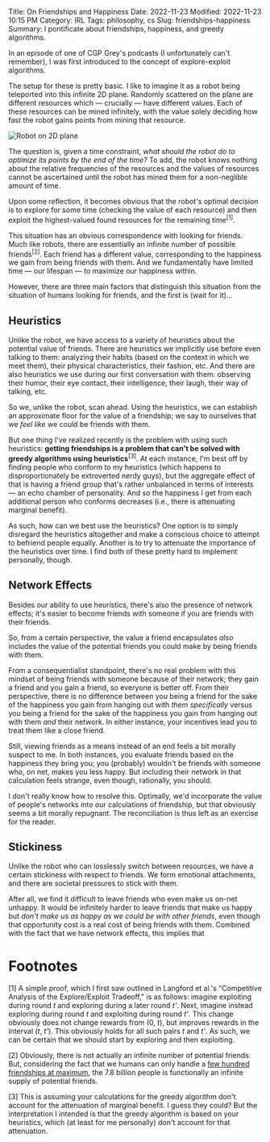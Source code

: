 Title: On Friendships and Happiness
Date: 2022-11-23
Modified: 2022-11-23 10:15 PM
Category: IRL
Tags: philosophy, cs
Slug: friendships-happiness
Summary: I pontificate about friendships, happiness, and greedy algorithms.

In an episode of one of CGP Grey's podcasts (I unfortunately can't remember), I was first introduced to the concept of explore-exploit algorithms.

The setup for these is pretty basic. I like to imagine it as a robot being teleported into this infinite 2D plane. Randomly scattered on the plane are different resources which — crucially — have different values. Each of these resources can be mined infinitely, with the value solely deciding how fast the robot gains points from mining that resource.

![Robot on 2D plane]({static}/images/friendships-happiness/robot.png)

The question is, given a time constraint, *what should the robot do to optimize its points by the end of the time?* To add, the robot knows nothing about the relative frequencies of the resources and the values of resources cannot be ascertained until the robot has mined them for a non-neglible amount of time.

Upon some reflection, it becomes obvious that the robot's optimal decision is to explore for some time (checking the value of each resource) and then exploit the highest-valued found resources for the remaining time<sup>[1]</sup>. 

This situation has an obvious correspondence with looking for friends. Much like robots, there are essentially an infinite number of possible friends<sup>[2]</sup>. Each friend has a different value, corresponding to the happiness we gain from being friends with them. And we fundamentally have limited time — our lifespan — to maximize our happiness within.

However, there are three main factors that distinguish this situation from the situation of humans looking for friends, and the first is (wait for it)...

## Heuristics

Unlike the robot, we have access to a variety of heuristics about the potential value of friends. There are heuristics we implicitly use before even talking to them: analyzing their habits (based on the context in which we meet them), their physical characteristics, their fashion, etc. And there are also heuristics we use during our first conversation with them: observing their humor, their eye contact, their intelligence, their laugh, their way of talking, etc.

So we, unlike the robot, scan ahead. Using the heuristics, we can establish an approximate floor for the value of a friendship; we say to ourselves that we *feel like* we could be friends with them.

But one thing I've realized recently is the problem with using such heuristics: **getting friendships is a problem that can't be solved with greedy algorithms using heuristics**<sup>[3]</sup>. At each instance, I'm best off by finding people who conform to my heuristics (which happens to disproportionately be extroverted nerdy guys), but the aggregate effect of that is having a friend group that's rather unbalanced in terms of interests — an echo chamber of personality. And so the happiness I get from each additional person who conforms decreases (i.e., there is attenuating marginal benefit).

As such, how can we best use the heuristics? One option is to simply disregard the heuristics altogether and make a conscious choice to attempt to befriend people equally. Another is to try to attenuate the importance of the heuristics over time. I find both of these pretty hard to implement personally, though.

## Network Effects

Besides our ability to use heuristics, there's also the presence of network effects; it's easier to become friends with someone if you are friends with their friends. 

So, from a certain perspective, the value a friend encapsulates *also* includes the value of the potential friends you could make by being friends with them.

From a consequentialist standpoint, there's no real problem with this mindset of being friends with someone because of their network; they gain a friend and you gain a friend, so everyone is better off. From their perspective, there is no difference between you being a friend for the sake of the happiness you gain from hanging out with *them specifically* versus you being a friend for the sake of the happiness you gain from hanging out with them *and* their network. In either instance, your incentives lead you to treat them like a close friend.

Still, viewing friends as a means instead of an end feels a bit morally suspect to me. In both instances, you evaluate friends based on the happiness they bring you; you (probably) wouldn't be friends with someone who, on net, makes you less happy. But including their network in that calculation feels strange, even though, rationally, you should.

I don't really know how to resolve this. Optimally, we'd incorporate the value of people's networks into our calculations of friendship, but that obviously seems a bit morally repugnant. The reconciliation is thus left as an exercise for the reader.

## Stickiness

Unlike the robot who can losslessly switch between resources, we have a certain stickiness with respect to friends. We form emotional attachments, and there are societal pressures to stick with them. 

After all, we find it difficult to leave friends who even make us on-net unhappy. It would be infinitely harder to leave friends that make us happy but *don't make us as happy as we could be with other friends*, even though that opportunity cost is a real cost of being friends with them. Combined with the fact that we have network effects, this implies that 


# Footnotes
[1] A simple proof, which I first saw outlined in Langford et al.'s "Competitive Analysis of the Explore/Exploit Tradeoff," is as follows: imagine exploiting during round *t* and exploring during a later round *t'*. Next, imagine instead exploring during round *t* and exploiting during round *t'*. This change obviously does not change rewards from (0, *t*), but improves rewards in the interval (*t*, *t'*). This obviously holds for all such pairs *t* and *t'*. As such, we can be certain that we should start by exploring and then exploiting. 

[2] Obviously, there is not actually an infinite number of potential friends. But, considering the fact that we humans can only handle a [few hundred friendships at maximum](https://en.wikipedia.org/wiki/Dunbar%27s_number), the 7.8 billion people is functionally an infinite supply of potential friends. 

[3] This is assuming your calculations for the greedy algorithm don't account for the attenuation of marginal benefit. I guess they could? But the interpretation I intended is that the greedy algorithm is based on your heuristics, which (at least for me personally) don't account for that attenuation.